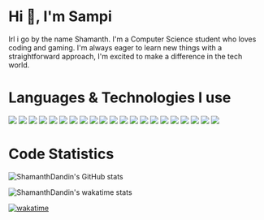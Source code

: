 # Hi 👋, I'm Sampi 

Irl i go by the name Shamanth. I'm a Computer Science student who loves coding and gaming. I'm always eager to learn new things with a straightforward approach, I'm excited to make a difference in the tech world.

# Languages & Technologies I use

<p align="left">
<img src="https://img.shields.io/badge/-JavaScript-brightgreen?style=for-the-badge&logo=JavaScript&logoColor=000000&color=F7DF1E">
<img src="https://img.shields.io/badge/-TypeScript-brightgreen?style=for-the-badge&logo=TypeScript&logoColor=ffffff&color=3178C6">
<img src="https://img.shields.io/badge/-HTML-brightgreen?style=for-the-badge&logo=HTML5&logoColor=ffffff&color=E34F26">
<img src="https://img.shields.io/badge/-CSS-brightgreen?style=for-the-badge&logo=CSS3&logoColor=ffffff&color=1572B6">
<img src="https://img.shields.io/badge/-C-brightgreen?style=for-the-badge&logo=C&logoColor=ffffff&color=A8B9CC">

<img src="https://img.shields.io/badge/-Java-brightgreen?style=for-the-badge&logo=Java&logoColor=ffffff&color=007396">
<img src="https://img.shields.io/badge/-Python-brightgreen?style=for-the-badge&logo=Python&logoColor=ffffff&color=3776AB">
<img src="https://img.shields.io/badge/-Node%20JS-brightgreen?style=for-the-badge&logo=Node.js&logoColor=ffffff&color=215732">
<img src="https://img.shields.io/badge/-Dart-brightgreen?style=for-the-badge&logo=Dart&logoColor=ffffff&color=42A5F5">
<img src="https://img.shields.io/badge/-React%20JS-brightgreen?style=for-the-badge&logo=React&logoColor=000000&color=61DAFB">
<img src="https://img.shields.io/badge/-Express%20JS-brightgreen?style=for-the-badge&logo=Express&logoColor=ffffff&color=adb5bd">
<img src="https://img.shields.io/badge/-Next.js-brightgreen?style=for-the-badge&logo=Next.js&logoColor=ffffff&color=000000">
<img src="https://img.shields.io/badge/-Flutter-brightgreen?style=for-the-badge&logo=Flutter&logoColor=ffffff&color=42A5F5">
<img src="https://img.shields.io/badge/-Firebase-brightgreen?style=for-the-badge&logo=Firebase&logoColor=ffffff&color=FFA611">
<img src="https://img.shields.io/badge/-Android%20Studio-brightgreen?style=for-the-badge&logo=Android%20Studio&logoColor=ffffff&color=009639">
<img src="https://img.shields.io/badge/-Figma-brightgreen?style=for-the-badge&logo=Figma&logoColor=ffffff&color=a259ff">
<img src="https://img.shields.io/badge/-MongoDB-brightgreen?style=for-the-badge&logo=MongoDB&logoColor=ffffff&color=47A248">
<img src="https://img.shields.io/badge/-Redis-brightgreen?style=for-the-badge&logo=Redis&logoColor=ffffff&color=DC382D">
<img src="https://img.shields.io/badge/-VS%20Code-brightgreen?style=for-the-badge&logo=Visual%20Studio%20Code&logoColor=ffffff&color=007ACC">
<img src="https://img.shields.io/badge/-Git-brightgreen?style=for-the-badge&logo=Git&logoColor=000000&color=F05032">
<img src="https://img.shields.io/badge/-GitHub-brightgreen?style=for-the-badge&logo=GitHub&logoColor=ffffff&color=181717">
</p>


# Code Statistics

![ShamanthDandin's GitHub stats](https://github-readme-stats.vercel.app/api?username=shamanthdandin&count_private=true&show_icons=true&theme=radical&rank_icon=github)

![ShamanthDandin's wakatime stats](https://github-readme-stats.vercel.app/api/wakatime?username=shamanthdandina&theme=radical&custom_title=Sampi%27s+Wakatime+Stats&layout=compact)

[![wakatime](https://wakatime.com/badge/user/8a7dac8b-5e0e-4a42-91ef-ac4ea5cfa52b.svg)](https://wakatime.com/@8a7dac8b-5e0e-4a42-91ef-ac4ea5cfa52b)

